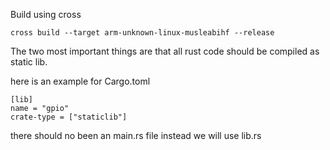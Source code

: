 Build using cross

```
cross build --target arm-unknown-linux-musleabihf --release 
```

The two most important things are that all rust code should be compiled as static lib.

here is an example for Cargo.toml

```
[lib]
name = "gpio"
crate-type = ["staticlib"]  
```

there should no been an main.rs file instead we will use lib.rs

